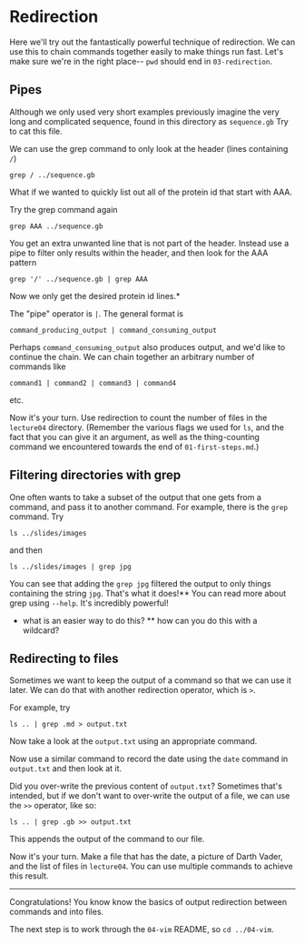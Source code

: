 # Redirection

Here we'll try out the fantastically powerful technique of redirection.
We can use this to chain commands together easily to make things run fast.
Let's make sure we're in the right place-- `pwd` should end in `03-redirection`.

## Pipes

Although we only used very short examples previously imagine the very long and complicated sequence, found in this directory as  `sequence.gb` Try to cat this file.

We can use the grep command to only look at the header (lines containing `/`)

    grep / ../sequence.gb

What if we wanted to quickly list out all of the protein id that start with AAA.

Try the grep command again

    grep AAA ../sequence.gb
    
 You get an extra unwanted line that is not part of the header.
 Instead use a pipe to filter only results within the header, and then look for the AAA pattern

    grep '/' ../sequence.gb | grep AAA
    
Now we only get the desired protein id lines.*

The "pipe" operator is `|`.
The general format is

    command_producing_output | command_consuming_output

Perhaps `command_consuming_output` also produces output, and we'd like to continue the chain.
We can chain together an arbitrary number of commands like

    command1 | command2 | command3 | command4

etc.

Now it's your turn.
Use redirection to count the number of files in the `lecture04` directory.
(Remember the various flags we used for `ls`, and the fact that you can give it an argument, as well as the thing-counting command we encountered towards the end of `01-first-steps.md`.)


## Filtering directories with grep

One often wants to take a subset of the output that one gets from a command, and pass it to another command.
For example, there is the `grep` command.
Try

    ls ../slides/images

and then

    ls ../slides/images | grep jpg

You can see that adding the `grep jpg` filtered the output to only things containing the string `jpg`.
That's what it does!**
You can read more about grep using `--help`.
It's incredibly powerful!

* what is an easier way to do this?
** how can you do this with a wildcard?

## Redirecting to files

Sometimes we want to keep the output of a command so that we can use it later.
We can do that with another redirection operator, which is `>`.

For example, try

    ls .. | grep .md > output.txt

Now take a look at the `output.txt` using an appropriate command.

Now use a similar command to record the date using the `date` command in `output.txt` and then look at it.

Did you over-write the previous content of `output.txt`?
Sometimes that's intended, but if we don't want to over-write the output of a file, we can use the `>>` operator, like so:

    ls .. | grep .gb >> output.txt

This appends the output of the command to our file.

Now it's your turn.
Make a file that has the date, a picture of Darth Vader, and the list of files in `lecture04`.
You can use multiple commands to achieve this result.


---

Congratulations!
You know know the basics of output redirection between commands and into files.

The next step is to work through the `04-vim` README, so `cd ../04-vim`.
